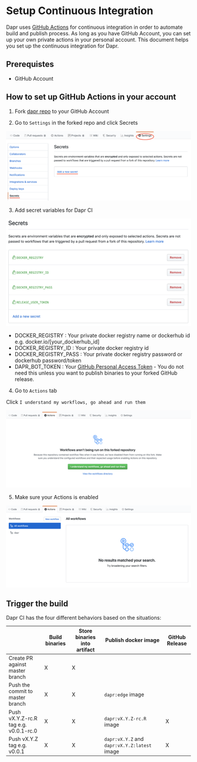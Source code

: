 # Setup Continuous Integration

Dapr uses [GitHub Actions](https://github.com/features/actions) for continuous integration in order to automate build and publish process. As long as you have GitHub Account, you can set up your own private actions in your personal account. This document helps you set up the continuous integration for Dapr.

## Prerequistes

* GitHub Account

## How to set up GitHub Actions in your account

1. Fork [dapr repo](https://github.com/dapr/dapr) to your GitHub Account

2. Go to `Settings` in the forked repo and click Secrets

![GitHub Settings](./img/github_setting.png)

3. Add secret variables for Dapr CI

![GitHub Secrets Settings](./img/github_secrets.png)

* DOCKER_REGISTRY : Your private docker registry name or dockerhub id e.g. docker.io/[your_dockerhub_id]
* DOCKER_REGISTRY_ID : Your private docker registry id 
* DOCKER_REGISTRY_PASS : Your private docker registry password or dockerhub password/token
* DAPR_BOT_TOKEN : Your [GitHub Personal Access Token](https://help.github.com/en/github/authenticating-to-github/creating-a-personal-access-token-for-the-command-line) - You do not need this unless you want to publish binaries to your forked GitHub release.

4. Go to `Actions` tab

Click `I understand my workflows, go ahead and run them`

![GitHub Actions](./img/github_actions.png)

5. Make sure your Actions is enabled

![Enabled GitHub Actions](./img/github_actions_enabled.png)

## Trigger the build

Dapr CI has the four different behaviors based on the situations:

|  | Build binaries | Store binaries into artifact | Publish docker image | GitHub Release |
|-----|--------------|------------------------------|-------------------|--------------|
| Create PR against master branch | X | X | | |
| Push the commit to master branch | X | X | `dapr:edge` image | |
| Push vX.Y.Z-rc.R tag e.g. v0.0.1-rc.0 | X | X | `dapr:vX.Y.Z-rc.R` image | X |
| Push vX.Y.Z tag e.g. v0.0.1 | X | X | `dapr:vX.Y.Z` and `dapr:vX.Y.Z:latest` image | X |
